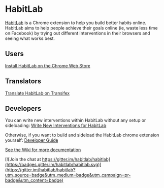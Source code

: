 # HabitLab

[HabitLab](https://habitlab.stanford.edu/) is a Chrome extension to help you build better habits online. HabitLab aims to help people achieve their goals online (ie, waste less time on Facebook) by trying out different interventions in their browsers and seeing what works best.

## Users

[Install HabitLab on the Chrome Web Store](https://chrome.google.com/webstore/detail/habitlab/obghclocpdgcekcognpkblghkedcpdgd)

## Translators

[Translate HabitLab on Transifex](https://www.transifex.com/gkovacs/habitlab-website/)

## Developers

You can write new interventions within HabitLab without any setup or sideloading: [Write New Interventions for HabitLab](https://habitlab.github.io/devdocs)

Otherwise, if you want to build and sideload the HabitLab chrome extension yourself: [Developer Guide](https://github.com/habitlab/habitlab/wiki/Developer-Guide)

[See the Wiki for more documentation](https://github.com/habitlab/habitlab/wiki)

[![Join the chat at https://gitter.im/habitlab/habitlab](https://badges.gitter.im/habitlab/habitlab.svg)](https://gitter.im/habitlab/habitlab?utm_source=badge&utm_medium=badge&utm_campaign=pr-badge&utm_content=badge)